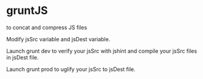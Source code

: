 # gruntJS
to concat and compress JS files

Modify jsSrc variable and jsDest variable. 

Launch grunt dev to verify your jsSrc with jshint and compile your jsSrc files in jsDest file. 

Launch grunt prod to uglify your jsSrc to jsDest file. 

